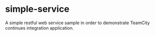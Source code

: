 # simple-service
A simple restful web service sample in order to demonstrate TeamCity continues integration application.